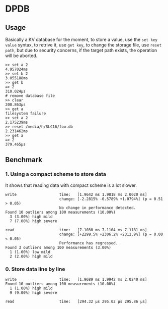 # DPDB

## Usage

Basically a KV database for the moment, to store a value, use the `set key value` syntax, to retrive it, use `get key`, to change the storage file, use `reset path`, but due to security concerns, if the target path exists, the operation will be aborted.

```shell
>> set a 2
4.957024ms
>> set b 2
3.055188ms
>> get b
=> 2
310.024µs
# remove database file
>> clear
200.863µs
>> get a
filesystem failure
>> set a 2
2.175239ms
>> reset /media/h/SLC16/foo.db
2.231462ms
>> get a
=> 2
379.465µs
```

## Benchmark

### 1. Using a compact scheme to store data

It shows that reading data with compact scheme is a lot slower.

```shell
write                   time:   [1.9642 ms 1.9818 ms 2.0020 ms]                   
                        change: [-2.2815% -0.5789% +1.0794%] (p = 0.51 > 0.05)
                        No change in performance detected.
Found 10 outliers among 100 measurements (10.00%)
  3 (3.00%) high mild
  7 (7.00%) high severe

read                    time:   [7.1030 ms 7.1104 ms 7.1181 ms]                 
                        change: [+2299.5% +2306.2% +2312.9%] (p = 0.00 < 0.05)
                        Performance has regressed.
Found 3 outliers among 100 measurements (3.00%)
  1 (1.00%) low mild
  2 (2.00%) high mild
```

### 0. Store data line by line

```shell
write                   time:   [1.9689 ms 1.9942 ms 2.0240 ms]                   
Found 10 outliers among 100 measurements (10.00%)
  1 (1.00%) high mild
  9 (9.00%) high severe

read                    time:   [294.32 µs 295.02 µs 295.86 µs]                 
```